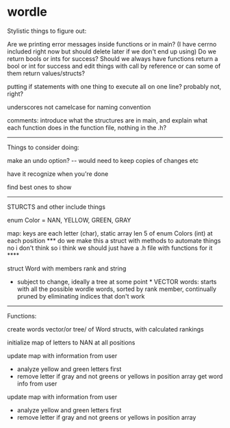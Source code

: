 # wordle

Stylistic things to figure out:

Are we printing error messages inside functions or in main?
(I have cerrno included right now but should delete later if we don't end up using)
Do we return bools or ints for success?
Should we always have functions return a bool or int for success and edit things with
call by reference or can some of them return values/structs?

putting if statements with one thing to execute all on one line? probably not, right?

underscores not camelcase for naming convention

comments: introduce what the structures are in main, and explain what each function does
in the function file, nothing in the .h?


* * * * * * * * * * *

Things to consider doing:

make an undo option? -- would need to keep copies of changes etc

have it recognize when you're done

find best ones to show

* * * * * * * * * * *

STURCTS and other include things

enum Color = NAN, YELLOW, GREEN, GRAY

map: keys are each letter (char), static array len 5 of enum Colors (int) at each position
*** do we make this a struct with methods to automate things
no i don't think so i think we should just have a .h file with functions for it ****

struct Word with members rank and string

* subject to change, ideally a tree at some point *
VECTOR words: starts with all the possible wordle words, sorted by rank member, continually pruned by eliminating indices that don't work


* * * * * * * * * * *

Functions:

create words vector/or tree/ of Word structs, with calculated rankings

initialize map of letters to NAN at all positions

update map with information from user
- analyze yellow and green letters first
- remove letter if gray and not greens or yellows in position array
get word info from user

update map with information from user
- analyze yellow and green letters first
- remove letter if gray and not greens or yellows in position array
